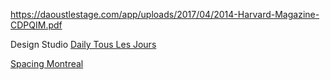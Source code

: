 https://daoustlestage.com/app/uploads/2017/04/2014-Harvard-Magazine-CDPQIM.pdf

Design Studio [Daily Tous Les Jours](http://www.dailytouslesjours.com/)

[Spacing Montreal](http://spacing.ca/montreal/)